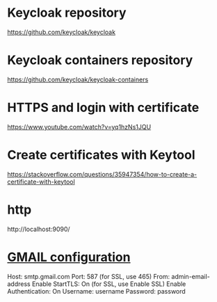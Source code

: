 # Keycloak repository
https://github.com/keycloak/keycloak

# Keycloak containers repository
https://github.com/keycloak/keycloak-containers

# HTTPS and login with certificate
https://www.youtube.com/watch?v=yq1hzNs1JQU

# Create certificates with Keytool
https://stackoverflow.com/questions/35947354/how-to-create-a-certificate-with-keytool

# http
http://localhost:9090/


# [GMAIL configuration](https://dev.to/rounakcodes/keycloak-configure-realm-email-settings-gmail-3dfn)
Host: smtp.gmail.com
Port: 587 (for SSL, use 465)
From: admin-email-address
Enable StartTLS: On (for SSL, use Enable SSL)
Enable Authentication: On
Username: username
Password: password